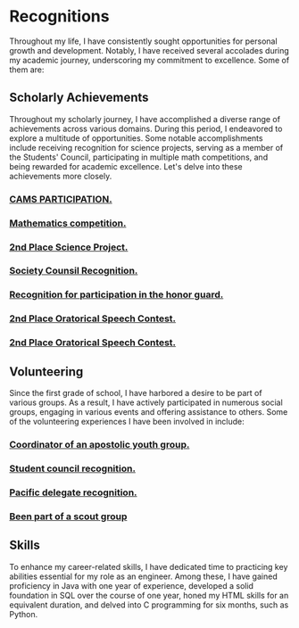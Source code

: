 # Recognitions

Throughout my life, I have consistently sought opportunities for personal growth and development. Notably, I have received several accolades during my academic journey, underscoring my commitment to excellence. Some of them are:

## Scholarly Achievements

Throughout my scholarly journey, I have accomplished a diverse range of achievements across various domains. During this period, I endeavored to explore a multitude of opportunities. Some notable accomplishments include receiving recognition for science projects, serving as a member of the Students' Council, participating in multiple math competitions, and being rewarded for academic excellence. Let's delve into these achievements more closely.

### [CAMS PARTICIPATION.](URL_del_Repositorio_Remoto)
### [Mathematics competition.](URL_del_Repositorio_Remoto)
### [2nd Place Science Project.](URL_del_Repositorio_Remoto)
### [Society Counsil Recognition.](URL_del_Repositorio_Remoto)
### [Recognition for participation in the honor guard.](URL_del_Repositorio_Remoto)
### [2nd Place Oratorical Speech Contest.](URL_del_Repositorio_Remoto)
### [2nd Place Oratorical Speech Contest.](URL_del_Repositorio_Remoto)

## Volunteering

Since the first grade of school, I have harbored a desire to be part of various groups. As a result, I have actively participated in numerous social groups, engaging in various events and offering assistance to others. Some of the volunteering experiences I have been involved in include:

### [Coordinator of an apostolic youth group.]()
### [Student council recognition.]()
### [Pacific delegate recognition.]()
### [Been part of a scout group]()

## Skills

To enhance my career-related skills, I have dedicated time to practicing key abilities essential for my role as an engineer. Among these, I have gained proficiency in Java with one year of experience, developed a solid foundation in SQL over the course of one year, honed my HTML skills for an equivalent duration, and delved into C programming for six months, such as Python.